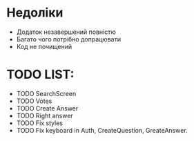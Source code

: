 
# Недоліки
  - Додаток незавершений повністю
  - Багато чого потрібно допрацювати
  - Код не почищений
  
# TODO LIST:
* TODO SearchScreen
* TODO Votes
* TODO Create Answer
* TODO Right answer
* TODO Fix styles
* TODO Fix keyboard in Auth, CreateQuestion, GreateAnswer.
